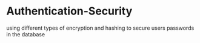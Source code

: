 # Authentication-Security
using different types of encryption and hashing to secure users passwords in the database
